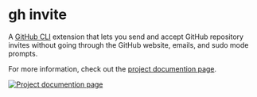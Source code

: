 # gh invite

A [GitHub CLI](https://cli.github.com/) extension that lets you send and accept GitHub repository invites without going through the GitHub website, emails, and sudo mode prompts.

For more information, check out the [project documention page](https://docs.dt.in.th/gh-invite/index.html).

[![Project documention page](https://ss.dt.in.th/api/screenshots/docs-gh-invite__index.png)](https://docs.dt.in.th/gh-invite/index.html)
